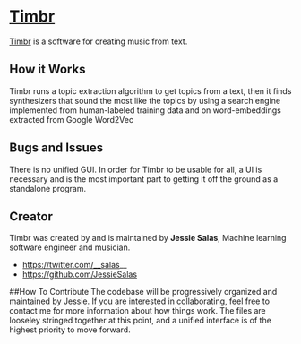 # [Timbr](http://timbr.ml/) 

[Timbr](http://timbr.ml/) is a software for creating music from text. 

## How it Works 
Timbr runs a topic extraction algorithm to get topics from a text, then it finds synthesizers that sound the most like the topics by using a search engine implemented from human-labeled training data and on word-embeddings extracted from Google Word2Vec
## Bugs and Issues
There is no unified GUI. In order for Timbr to be usable for all, a UI is necessary and is the most important part to getting it off the ground as a standalone program.
## Creator 

Timbr was created by and is maintained by **Jessie Salas**, Machine learning software engineer and musician.  

* https://twitter.com/__salas__
* https://github.com/JessieSalas

##How To Contribute
The codebase will be progressively organized and maintained by Jessie. 
If you are interested in collaborating, feel free to contact me for more information about how things work. The files are looseley stringed together at this point, and a unified interface is of the highest priority to move forward.

